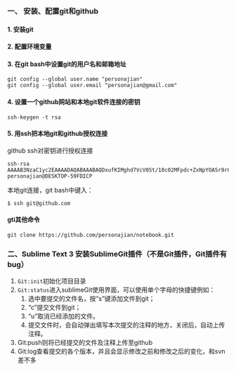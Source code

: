 ### 一、 安装、配置git和github

#### 1. 安装git

#### 2. 配置环境变量

#### 3. 在git bash中设置git的用户名和邮箱地址

    git config --global user.name "personajian"
    git config --global user.email "personajian@gmail.com"

#### 4. 设置一个github网站和本地git软件连接的密钥

    ssh-keygen -t rsa

#### 5. 用ssh把本地git和github授权连接

github ssh对密钥进行授权连接

    ssh-rsa AAAAB3NzaC1yc2EAAAADAQABAAABAQDxufKIMghd7VcV0St/10c02MFpdc+ZxNpYOASr9r8xL6rT9k8bhU6V27+x6pCpyOZTXpF3vzDjo7/BKcekpPSWmEz0omMjG4rLDDEhlBQlNvHYxpstrNDhzoXARNbeelFGHMPWPctrxz1AZS4zDILo791xihnaf8zaqrPVLtT6VbbuZf/Ix2j7rYnbIS7xBsBfM6kG7HdCXWci7kVTfQBtlDYg6lrst/njUZOUQ3AAl9xO7gkicM2ZLb4+YkI2Q3bMKk5h8ToMmOUOtXUiGqos/ftIlMXbcON5hfaucCi9gBQef2Qv8/tj2g31RC7weQ37xeg1FTZH7wFkaC0XY3Nr personajian@DESKTOP-59FDICP

本地git连接，git bash中键入：


    $ ssh git@github.com

#### gti其他命令

    git clone https://github.com/personajian/notebook.git



### 二、Sublime Text 3 安装SublimeGit插件（不是Git插件，Git插件有bug）

1. `Git:init`初始化项目目录
2. `Git:status`进入sublimeGit使用界面，可以使用单个字母的快捷键例如：
    1. 选中要提交的文件名，按“s”键添加文件到git；
    2. “c”提交文件到git；
    3. “u”取消已经添加的文件。
    4. 提交文件时，会自动弹出填写本次提交的注释的地方，关闭后，自动上传注释。
3. Git:push则将已经提交的文件及注释上传至github
4. Git:log查看提交的各个版本，并且会显示修改之前和修改之后的变化，和svn差不多